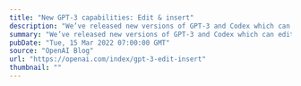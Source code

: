 ```yaml
---
title: "New GPT-3 capabilities: Edit & insert"
description: "We’ve released new versions of GPT-3 and Codex which can edit or insert content into existing text, rather than just completing existing text."
summary: "We’ve released new versions of GPT-3 and Codex which can edit or insert content into existing text, rather than just completing existing text."
pubDate: "Tue, 15 Mar 2022 07:00:00 GMT"
source: "OpenAI Blog"
url: "https://openai.com/index/gpt-3-edit-insert"
thumbnail: ""
---
```


